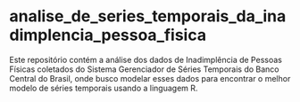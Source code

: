 # analise_de_series_temporais_da_inadimplencia_pessoa_fisica
Este repositório contém a análise dos dados de Inadimplência de Pessoas Físicas coletados do Sistema Gerenciador de Séries Temporais do Banco Central do Brasil, onde busco modelar esses dados para encontrar o melhor modelo de séries temporais usando a linguagem R.
